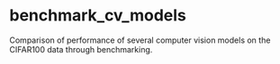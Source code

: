 # benchmark_cv_models
Comparison of performance of several computer vision models on the CIFAR100 data through benchmarking.
